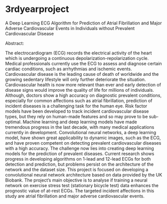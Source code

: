 # 3rdyearproject

A Deep Learning ECG Algorithm for Prediction
of Atrial Fibrillation and Major Adverse
Cardiovascular Events in Individuals without
Prevalent Cardiovascular Disease

Abstract:

The electrocardiogram (ECG) records the electrical activity of the heart which is undergoing a
continuous depolarization-repolarization cycle. Medical professionals currently use the ECG to assess
and diagnose certain cardiac conditions, such as arrhythmias and ischemic events.
Cardiovascular disease is the leading cause of death of worldwide and the growing sedentary lifestyle
will only further deteriorate the situation. Cardiovascular health is now more relevant than ever and
early detection of disease signs would improve the quality of life for millions of individuals.
Although, doctors show a high accuracy on diagnostic prevalent conditions, especially for common
affections such as atrial fibrillation, prediction of incident diseases is a challenging task for the human
eye. Risk factor models have been developed to track incident cardiovascular disease types, but they
rely on human-made features and so may prove to be sub-optimal.
Machine learning and deep learning models have made tremendous progress in the last decade, with
many medical applications currently in development. Convolutional neural networks, a deep learning
model, have shown great applicability to dynamic images, such as the ECG, and have proven
competent on detecting prevalent cardiovascular diseases with a high accuracy.
The challenge now lies into creating deep learning models for the prediction of prevalent diseases.
Current research shows progress in developing algorithms on 1-lead and 12-lead ECGs for both
detection and prediction, but problems persist on the architecture of the network and the dataset size.
This project is focused on developing a convolutional neural network architecture based on data
provided by the UK Biobank. The project’s main objective is to analyse if training a neural network on
exercise stress test (stationary bicycle test) data enhances the prognostic value of at-rest ECGs. The
targeted incident affections in this study are atrial fibrillation and major adverse cardiovascular events.
